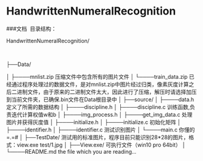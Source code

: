 # HandwrittenNumeralRecognition
###文档  目录结构：  
<p>HandwrittenNumeralRecognition/</P>  
<p>├──Data/ </P> 
│   ├────mnlist.zip			  压缩文件中包含所有的图片文件  
│   └────train_data.zip		已经通过程序处理过的数据文件，是对mnlist.zip中图片经过归类，像素灰度计算之后二进制文件，由于原来的二进制文件太大，因此进行了压缩，解压时请选择加压到当前文件夹，已确保.bin文件在Data根目录中    
│  
├──source/  
│   ├────data.h				    定义了所需的数据结构  
│   ├────discipline.h  
│   ├────discipline.c		  训练函数,负责迭代计算权值w和b  
│   ├────img_process.h		
│   ├────get_img_data.c		处理图片并获得灰度值  
│   ├────initialize.h		
│   ├────initialize.c		  初始化矩阵  
│   ├────identifier.h  
│   ├────identifier.c		  测试识别图片  
│   └────main.c				    你懂的=.=#  
│  
├──TestDate/				      测试用的标准图片，程序目前只能识别28*28的图片，格式：view.exe test/1.jpg  
│  
├──View.exe/				      可执行文件（win10 pro 64bit）  
│  
└────README.md				    the file which you are reading...  
